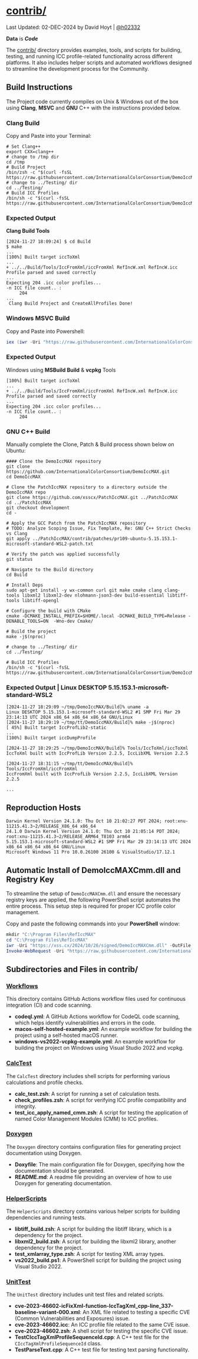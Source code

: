 # [contrib/](https://github.com/InternationalColorConsortium/DemoIccMAX/tree/master/contrib)

Last Updated: 02-DEC-2024 by David Hoyt | [@h02332](https://x.com/h02332)

**Data** is ***Code***

The [contrib/](https://github.com/InternationalColorConsortium/DemoIccMAX/tree/master/contrib) directory provides examples, tools, and scripts for building, testing, and running ICC profile-related functionality across different platforms. It also includes helper scripts and automated workflows designed to streamline the development process for the Community.

## Build Instructions

The Project code currently compiles on Unix & Windows out of the box using **Clang**, **MSVC** and **GNU** C++ with the instructions provided below.

### **Clang** Build 

Copy and Paste into your Terminal:

```
# Set Clang++
export CXX=clang++
# change to /tmp dir
cd /tmp
# Build Project
/bin/zsh -c "$(curl -fsSL https://raw.githubusercontent.com/InternationalColorConsortium/DemoIccMAX/refs/heads/master/contrib/Build/cmake/build_master_branch.zsh)"
# change to ../Testing/ dir
cd ../Testing/
# Build ICC Profiles
/bin/sh -c "$(curl -fsSL https://raw.githubusercontent.com/InternationalColorConsortium/DemoIccMAX/refs/heads/master/contrib/UnitTest/CreateAllProfiles.sh)"
```

### Expected Output

**Clang Build Tools**

```
[2024-11-27 18:09:24] $ cd Build
$ make
...
[100%] Built target iccToXml
...
+ ../../Build/Tools/IccFromXml/iccFromXml RefIncW.xml RefIncW.icc
Profile parsed and saved correctly
...
Expecting 204 .icc color profiles...
-n ICC file count.. :
     204
...
 Clang Build Project and CreateAllProfiles Done!
```

### Windows **MSVC** Build

Copy and Paste into Powershell:

   ```powershell
   iex (iwr -Uri "https://raw.githubusercontent.com/InternationalColorConsortium/DemoIccMAX/refs/heads/master/contrib/Build/VS2022C/build.ps1").Content
   ```
### Expected Output   

Windows using **MSBuild Build** & **vcpkg** Tools

```
[100%] Built target iccToXml
...
+ ../../Build/Tools/IccFromXml/iccFromXml RefIncW.xml RefIncW.icc
Profile parsed and saved correctly
...
Expecting 204 .icc color profiles...
-n ICC file count.. :
     204
```

### **GNU C++** Build

Manually complete the Clone, Patch & Build process shown below on Ubuntu:

```
#### Clone the DemoIccMAX repository
git clone https://github.com/InternationalColorConsortium/DemoIccMAX.git
cd DemoIccMAX

# Clone the PatchIccMAX repository to a directory outside the DemoIccMAX repo
git clone https://github.com/xsscx/PatchIccMAX.git ../PatchIccMAX
cd ../PatchIccMAX
git checkout development
cd -

# Apply the GCC Patch from the PatchIccMAX repository
# TODO: Analyze Scoping Issue, Fix Template, Re: GNU C++ Strict Checks vs Clang
git apply ../PatchIccMAX/contrib/patches/pr109-ubuntu-5.15.153.1-microsoft-standard-WSL2-patch.txt

# Verify the patch was applied successfully
git status

# Navigate to the Build directory
cd Build

# Install Deps
sudo apt-get install -y wx-common curl git make cmake clang clang-tools libxml2 libxml2-dev nlohmann-json3-dev build-essential libtiff-tools libtiff-opengl

# Configure the build with CMake
cmake -DCMAKE_INSTALL_PREFIX=$HOME/.local -DCMAKE_BUILD_TYPE=Release -DENABLE_TOOLS=ON  -Wno-dev Cmake/

# Build the project
make -j$(nproc)

# change to ../Testing/ dir
cd ../Testing/

# Build ICC Profiles
/bin/sh -c "$(curl -fsSL https://raw.githubusercontent.com/InternationalColorConsortium/DemoIccMAX/refs/heads/master/contrib/UnitTest/CreateAllProfiles.sh)"
```

### Expected Output | Linux DESKTOP 5.15.153.1-microsoft-standard-WSL2

```
[2024-11-27 18:29:09 ~/tmp/DemoIccMAX/Build]% uname -a
Linux DESKTOP 5.15.153.1-microsoft-standard-WSL2 #1 SMP Fri Mar 29 23:14:13 UTC 2024 x86_64 x86_64 x86_64 GNU/Linux
[2024-11-27 18:29:19 ~/tmp/tt/DemoIccMAX/Build]% make -j$(nproc)
[ 45%] Built target IccProfLib2-static
...
[100%] Built target iccDumpProfile

[2024-11-27 18:29:25 ~/tmp/DemoIccMAX/Build]% Tools/IccToXml/iccToXml
IccToXml built with IccProfLib Version 2.2.5, IccLibXML Version 2.2.5

[2024-11-27 18:31:15 ~/tmp/tt/DemoIccMAX/Build]% Tools/IccFromXml/iccFromXml
IccFromXml built with IccProfLib Version 2.2.5, IccLibXML Version 2.2.5

...
```

## Reproduction Hosts

```
Darwin Kernel Version 24.1.0: Thu Oct 10 21:02:27 PDT 2024; root:xnu-11215.41.3~2/RELEASE_X86_64 x86_64
24.1.0 Darwin Kernel Version 24.1.0: Thu Oct 10 21:05:14 PDT 2024; root:xnu-11215.41.3~2/RELEASE_ARM64_T8103 arm64
5.15.153.1-microsoft-standard-WSL2 #1 SMP Fri Mar 29 23:14:13 UTC 2024 x86_64 x86_64 x86_64 GNU/Linux
Microsoft Windows 11 Pro 10.0.26100 26100 & VisualStudio/17.12.1
```

## Automatic Install of DemoIccMAXCmm.dll and Registry Key

To streamline the setup of `DemoIccMAXCmm.dll` and ensure the necessary registry keys are applied, the following PowerShell script automates the entire process. This setup step is required for proper ICC profile color management.

Copy and paste the following commands into your **PowerShell** window:

```powershell
mkdir "C:\Program Files\RefIccMAX"
cd "C:\Program Files\RefIccMAX"
iwr -Uri "https://xss.cx/2024/10/26/signed/DemoIccMAXCmm.dll" -OutFile ".\DemoIccMAXCmm.dll"
Invoke-WebRequest -Uri "https://raw.githubusercontent.com/InternationalColorConsortium/DemoIccMAX/refs/heads/master/contrib/HelperScripts/Install-RefIccMAX.reg" -OutFile "$env:TEMP\Install-RefIccMAX.reg"; Start-Process reg.exe -ArgumentList "import $env:TEMP\Install-RefIccMAX.reg" -Wait; Remove-Item "$env:TEMP\Install-RefIccMAX.reg" -Force
```

## Subdirectories and Files in contrib/

### [Workflows](contrib/.github/workflows)
This directory contains GitHub Actions workflow files used for continuous integration (CI) and code scanning.

- **codeql.yml**: A GitHub Actions workflow for CodeQL code scanning, which helps identify vulnerabilities and errors in the code.
- **macos-self-hosted-example.yml**: An example workflow for building the project using a self-hosted macOS runner.
- **windows-vs2022-vcpkg-example.yml**: An example workflow for building the project on Windows using Visual Studio 2022 and vcpkg.

### [CalcTest](contrib/CalcTest)
The `CalcTest` directory includes shell scripts for performing various calculations and profile checks.

- **calc_test.zsh**: A script for running a set of calculation tests.
- **check_profiles.zsh**: A script for verifying ICC profile compatibility and integrity.
- **test_icc_apply_named_cmm.zsh**: A script for testing the application of named Color Management Modules (CMM) to ICC profiles.

### [Doxygen](contrib/Doxygen)
The `Doxygen` directory contains configuration files for generating project documentation using Doxygen.

- **Doxyfile**: The main configuration file for Doxygen, specifying how the documentation should be generated.
- **README.md**: A readme file providing an overview of how to use Doxygen for generating documentation.

### [HelperScripts](contrib/HelperScripts)
The `HelperScripts` directory contains various helper scripts for building dependencies and running tests.

- **libtiff_build.zsh**: A script for building the libtiff library, which is a dependency for the project.
- **libxml2_build.zsh**: A script for building the libxml2 library, another dependency for the project.
- **test_xmlarray_type.zsh**: A script for testing XML array types.
- **vs2022_build.ps1**: A PowerShell script for building the project using Visual Studio 2022.

### [UnitTest](contrib/UnitTest)
The `UnitTest` directory includes unit test files and related scripts.

- **cve-2023-46602-icFixXml-function-IccTagXml_cpp-line_337-baseline-variant-000.xml**: An XML file related to testing a specific CVE (Common Vulnerabilities and Exposures) issue.
- **cve-2023-46602.icc**: An ICC profile file related to the same CVE issue.
- **cve-2023-46602.zsh**: A shell script for testing the specific CVE issue.
- **TestCIccTagXmlProfileSequenceId.cpp**: A C++ test file for the `CIccTagXmlProfileSequenceId` class.
- **TestParseText.cpp**: A C++ test file for testing text parsing functionality.
